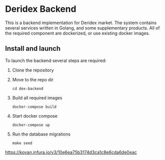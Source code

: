 # Deridex Backend

This is a backend implementation for Deridex market. The system contains several services written in Golang, and some supplementary products. All of the required component are dockerized, or use existing docker images.

## Install and launch

To launch the backend several steps are required:

 1. Clone the repository
 2. Move to the repo dir

    ```cd dex-backend```

 3. Build all required images

    ```docker-compose build```

 4. Start docker compose

    ```docker-compose up```

 5. Run the database migrations

    ```make seed```

https://kovan.infura.io/v3/10e6ea75b3174d3ca1c8e6cda6de0eac
